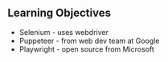 ## Learning Objectives

* Selenium - uses webdriver 
* Puppeteer - from web dev team at Google
* Playwright - open source from Microsoft
